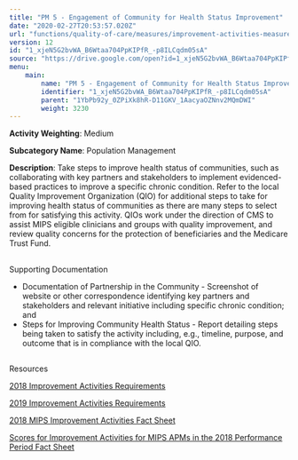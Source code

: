 ```yaml
---
title: "PM 5 - Engagement of Community for Health Status Improvement"
date: "2020-02-27T20:53:57.020Z"
url: "functions/quality-of-care/measures/improvement-activities-measures/2018-improvement-activities/pm-5-engagement-of-community-for-health-status-improvement.html"
version: 12
id: "1_xjeN5G2bvWA_B6Wtaa704PpKIPfR_-p8ILCqdm05sA"
source: "https://drive.google.com/open?id=1_xjeN5G2bvWA_B6Wtaa704PpKIPfR_-p8ILCqdm05sA"
menu:
    main:
        name: "PM 5 - Engagement of Community for Health Status Improvement"
        identifier: "1_xjeN5G2bvWA_B6Wtaa704PpKIPfR_-p8ILCqdm05sA"
        parent: "1YbPb92y_0ZPiXk8hR-D11GKV_1AacyaOZNnv2MQmDWI"
        weight: 3230
---
```









**Activity Weighting**: Medium

**Subcategory Name**: Population Management

**Description**: Take steps to improve health status of communities, such as collaborating with key partners and stakeholders to implement evidenced-based practices to improve a specific chronic condition. Refer to the local Quality Improvement Organization (QIO) for additional steps to take for improving health status of communities as there are many steps to select from for satisfying this activity. QIOs work under the direction of CMS to assist MIPS eligible clinicians and groups with quality improvement, and review quality concerns for the protection of beneficiaries and the Medicare Trust Fund.







## 

Supporting Documentation

* Documentation of Partnership in the Community - Screenshot of website or other correspondence identifying key partners and stakeholders and relevant initiative including specific chronic condition; and
* Steps for Improving Community Health Status - Report detailing steps being taken to satisfy the activity including, e.g., timeline, purpose, and outcome that is in compliance with the local QIO.







## 

Resources

[2018 Improvement Activities Requirements](https://qpp.cms.gov/mips/improvement-activities?py=2018)

[2019 Improvement Activities Requirements](https://qpp.cms.gov/mips/improvement-activities?py=2019)

[2018 MIPS Improvement Activities Fact Sheet](https://qpp.cms.gov/resource/2018%20MIPS%20Improvement%20Activities%20Fact%20Sheet)

[Scores for Improvement Activities for MIPS APMs in the 2018 Performance Period Fact Sheet](https://qpp.cms.gov/resource/2018%20MIPS%20APMs%20improvement%20Activities%20scores%20fact%20sheet)

